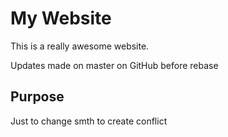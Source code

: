 # My Website

This is a really awesome website.

Updates made on master on GitHub before rebase

## Purpose
Just to change smth to create conflict
